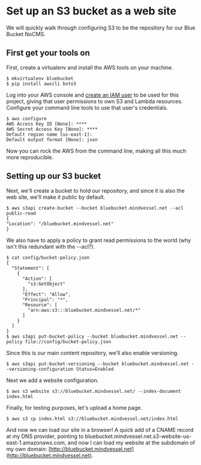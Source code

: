 # Set up an S3 bucket as a web site

We will quickly walk through configuring S3 to be the repository for our Blue
Bucket NoCMS.

## First get your tools on

First, create a virtualenv and install the AWS tools on your machine.

    $ mkvirtualenv bluebucket
    $ pip install awscli boto3

Log into your AWS console and [create an IAM user][] to be used for this
project, giving that user permissions to own S3 and Lambda resources. Configure
your command line tools to use that user's credentials.

    $ aws configure
    AWS Access Key ID [None]: ****
    AWS Secret Access Key [None]: ****
    Default region name [us-east-1]:
    Default output format [None]: json

Now you can rock the AWS from the command line, making all this much more
reproducible. 

## Setting up our S3 bucket

Next, we'll create a bucket to hold our repository, and since it is also the web
site, we'll make it public by default.

    $ aws s3api create-bucket --bucket bluebucket.mindvessel.net --acl public-read 
    {
    "Location": "/bluebucket.mindvessel.net"
    }

We also have to apply a policy to grant read permissions to the world (why isn't
this redundant with the --acl?).

    $ cat config/bucket-policy.json
    {
      "Statement": [
        {
          "Action": [
            "s3:GetObject"
          ], 
          "Effect": "Allow", 
          "Principal": "*", 
          "Resource": [
            "arn:aws:s3:::bluebucket.mindvessel.net/*"
          ]
        }
      ]
    }
    $ aws s3api put-bucket-policy --bucket bluebucket.mindvessel.net --policy file://config/bucket-policy.json

Since this is our main content repository, we'll also enable versioning.

    $ aws s3api put-bucket-versioning --bucket bluebucket.mindvessel.net --versioning-configuration Status=Enabled

Next we add a website configuration.

    $ aws s3 website s3://bluebucket.mindvessel.net/ --index-document index.html

Finally, for testing purposes, let's upload a home page.

    $ aws s3 cp index.html s3://bluebucket.mindvessel.net/index.html

And now we can load our site in a browser! A quick add of a CNAME record at my
DNS provider, pointing to
bluebucket.mindvessel.net.s3-website-us-east-1.amazonaws.com, and now I can load
my website at the subdomain of my own domain:
[http://bluebucket.mindvessel.net](http://bluebucket.mindvessel.net).

[create an IAM user]:http://docs.aws.amazon.com/IAM/latest/UserGuide/id_users_create.html#id_users_create_console

